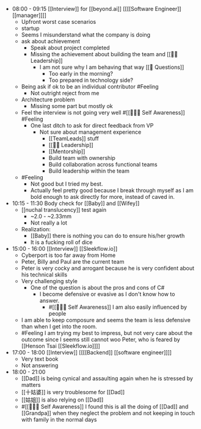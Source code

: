 - 08:00 - 09:15 [[Interview]] for [[beyond.ai]] [[[[Software Engineer]] [[manager]]]]
    - Upfront worst case scenarios
    - startup
    - Seems I misunderstand what the company is doing
    - ask about achievement
        - Speak about project completed
        - Missing the achievement about building the team and [[☝🏻 Leadership]]
            - I am not sure why I am behaving that way [[🤔 Questions]]
                - Too early in the morning?
                - Too prepared in technology side?
    - Being ask if ok to be an individual contributor #Feeling
        - Not outright reject from me
    - Architecture problem
        - Missing some part but mostly ok 
    - Feel the interview is not going very well #[[🧘🏻‍♂️ Self Awareness]] #Feeling
        - One last ditch to ask for direct feedback from VP
            - Not sure about management experience
                - [[TeamLeads]] stuff
                - [[☝🏻 Leadership]]
                - [[Mentorship]]
                - Build team with ownership
                - Build collaboration across functional teams
                - Build leadership within the team
    - #Feeling
        - Not good but I tried my best.
        - Actually feel pretty good because I break through myself as I am bold enough to ask directly for more, instead of caved in.
- 10:15 - 11:30 Body check for [[Baby]] and [[Wifey]]
    - [[nuchal translucency]] test again
        - ~2.0 - ~2.33mm
        - Not really a lot
    - Realization:
        - [[Baby]] there is nothing you can do to ensure his/her growth
        - It is a fucking roll of dice
- 15:00 - 16:00 [[Interview]] [[Sleekflow.io]]
    - Cyberport is too far away from Home
    - Peter, Billy and Paul are the current team
    - Peter is very cocky and arrogant because he is very confident about his technical skills
    - Very challenging style
        - One of the question is about the pros and cons of C#
            - I become defensive or evasive as I don't know how to answer.
                - #[[🧘🏻‍♂️ Self Awareness]] I am also easily influenced by people
    - I am able to keep composure and seems the team is less defensive than when I get into the room.
    - #Feeling I am trying my best to impress, but not very care about the outcome since I seems still cannot woo Peter, who is feared by [[Henson Tsai [[Sleekflow.io]]]]
- 17:00 - 18:00 [[Interview]] [[[[Backend]] [[software engineer]]]]
    - Very text book
    - Not answering 
- 18:00 - 21:00
    - [[Dad]] is being cynical and assaulting again when he is stressed by matters
    - [[十姑婆]] is very troublesome for [[Dad]]
    - [[姑姐]] is also relying on [[Dad]]
    - #[[🧘🏻‍♂️ Self Awareness]] I found this is all the doing of [[Dad]] and [[Grandpa]] when they neglect the problem and not keeping in touch with family in the normal days
